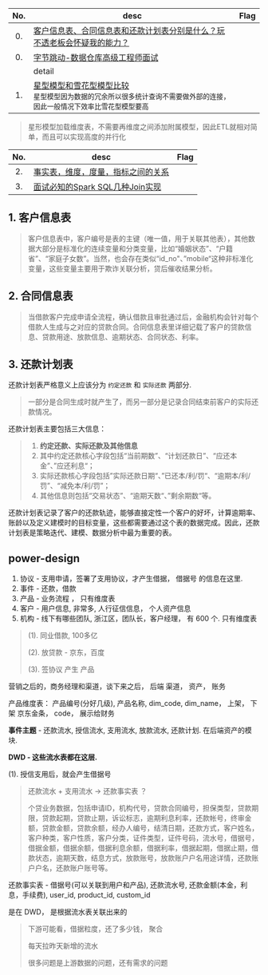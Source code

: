 
No. | desc | Flag
:---: | --- | :---:
0. | [客户信息表、合同信息表和还款计划表分别是什么？玩不透老板会怀疑我的能力？](https://zhuanlan.zhihu.com/p/130761566) |
0. | [字节跳动-数据仓库高级工程师面试](https://mp.weixin.qq.com/s/7dHu2QcmU2xvFtGUEp13Fg) |
&nbsp; | detail |
1. | [星型模型和雪花型模型比较](http://blog.csdn.net/nisjlvhudy/article/details/7889422) <br> `星型模型因为数据的冗余所以很多统计查询不需要做外部的连接，因此一般情况下效率比雪花型模型要高` |

> 星形模型加载维度表，不需要再维度之间添加附属模型，因此ETL就相对简单，而且可以实现高度的并行化

No. | desc | Flag
:---: | --- | :---:
2. | [事实表，维度，度量，指标之间的关系](https://blog.csdn.net/zhuwinmin/article/details/54944894) |
3. | [面试必知的Spark SQL几种Join实现](https://database.51cto.com/art/202009/626552.htm) |

## 1. 客户信息表

> 客户信息表中，客户编号是表的主键（唯一值，用于关联其他表），其他数据大部分是标准化的连续变量和分类变量，比如“婚姻状态”、“户籍省”、“家庭子女数”。当然，也会存在类似“id_no"、”mobile“这种非标准化变量，这些变量主要用于欺诈关联分析，贷后催收结果分析。

## 2. 合同信息表

> 当借款客户完成申请全流程，确认借款且审批通过后，金融机构会针对每个借款人生成与之对应的贷款合同。合同信息表里详细记载了客户的贷款信息、贷款用途、放款信息、逾期状态、合同状态、利率。

## 3. 还款计划表

还款计划表严格意义上应该分为 `约定还款` 和 `实际还款` 两部分.

> 一部分是合同生成时就产生了，而另一部分是记录合同结束前客户的实际还款情况。

还款计划表主要包括三大信息：

> 1. **约定还款、实际还款及其他信息**
> 2. 其中约定还款核心字段包括“当前期数”、“计划还款日”、“应还本金”、”应还利息“；
> 3. 实际还款核心字段包括”实际还款日期“、”已还本/利/罚“、“逾期本/利/罚”、“减免本/利/罚”；
> 4. 其他信息则包括“交易状态”、“逾期天数“、”剩余期数“等。

还款计划表记录了客户的还款轨迹，能够直接定性一个客户的好坏，计算逾期率、账龄以及定义建模时的目标变量，这些都需要通过这个表的数据完成。因此，还款计划表是策略迭代、建模、数据分析中最为重要的表。

## power-design

 1. 协议 - 支用申请，签署了支用协议，才产生借据， 借据号 的信息在这里. 
 2. 事件 - 还款，借款
 3. 产品 - 业务流程 ， 只有维度表
 4. 客户 - 用户信息, 非常多, 人行征信信息， 个人资产信息
 5. 机构 - 线下有哪些团队, 浙江区，团队长，客户经理， 有 600 个. 只有维度表
 
> (1). 同业借款, 100多亿
> 
> (2). 放贷款 - 京东，百度
> 
> (3). 签协议 产生 产品

营销之后的，商务经理和渠道，谈下来之后， 后端 渠道， 资产， 账务

产品维度表： 产品编号(分好几级), 产品名称, dim\_code, dim\_name， 上架， 下架
                            京东金条， code， 展示给财务

**事件主题** - 还款流水, 授信流水, 支用流水, 放款流水, 还款计划. 在后端资产的模块.  

**DWD - 这些流水表都在这层.** 

(1). 授信支用后，就会产生借据号

> 还款流水 + 支用流水 -> 还款事实表 ？
>
> 个贷业务数据，包括申请ID，机构代号，贷款合同编号，担保类型，贷款期限，贷款起期，贷款止期，诉讼标志，逾期利息利率，还款帐号，终审金额，贷款金额，贷款余额，经办人编号，结清日期，还款方式，客户姓名，客户种类，客户性质，客户分类，证件类型，证件号码，流水号，借据号，借据金额，借据余额，借据利息余额，借据利率，借据起期，借据止期，借款状态，逾期天数，结息方式，放款账号，放款账户户名用途详情，还款账户户名，还款账户账号等。

还款事实表 - 借据号(可以关联到用户和产品), 还款流水号, 还款金额(本金，利息，手续费), user\_id, product\_id, custom\_id

是在 DWD， 是根据流水表关联出来的

> 下游可能看，借据粒度，还了多少钱， 聚合
>
> 每天拉昨天新增的流水
>
> 很多问题是上游数据的问题，还有需求的问题

